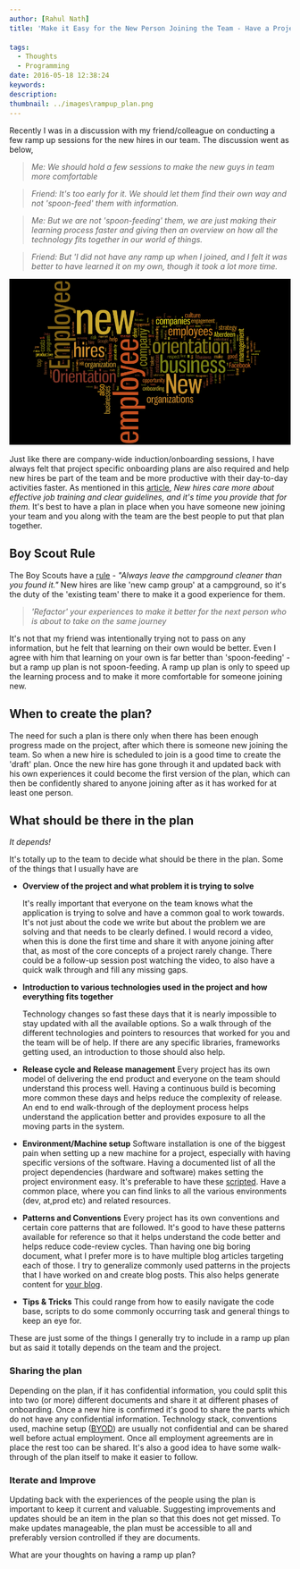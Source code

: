 ```yaml
---
author: [Rahul Nath]
title: 'Make it Easy for the New Person Joining the Team - Have a Project Ramp up Plan'
  
tags:
  - Thoughts
  - Programming
date: 2016-05-18 12:38:24
keywords:
description:
thumbnail: ../images\rampup_plan.png
---
```


Recently I was in a discussion with my friend/colleague on conducting a few ramp up sessions for the new hires in our team. The discussion went as below,

> _Me: We should hold a few sessions to make the new guys in team more comfortable_

> _Friend: It's too early for it. We should let them find their own way and not 'spoon-feed' them with information._

> _Me: But we are not 'spoon-feeding' them, we are just making their learning process faster and giving then an overview on how all the technology fits together in our world of things._

> _Friend: But 'I did not have any ramp up when I joined, and I felt it was better to have learned it on my own, though it took a lot more time._

<a href="http://www.mindtickle.com/wp-content/uploads/2014/02/new_employee_orientation_business_strategy_research.png" class="center" title="Image, from http://www.mindtickle.com/wp-content/uploads/2014/02/new_employee_orientation_business_strategy_research.png"><img src="../images\rampup_plan.png" class="center" alt="Rampup Plan"></a>

Just like there are company-wide induction/onboarding sessions, I have always felt that project specific onboarding plans are also required and help new hires be part of the team and be more productive with their day-to-day activities faster. As mentioned in this [article](http://www.fastcompany.com/3029820/work-smart/infographic-the-real-ways-to-hold-on-to-new-hires/3), _New hires care more about effective job training and clear guidelines, and it's time you provide that for them._ It's best to have a plan in place when you have someone new joining your team and you along with the team are the best people to put that plan together.

## Boy Scout Rule

The Boy Scouts have a [rule](http://programmer.97things.oreilly.com/wiki/index.php/The_Boy_Scout_Rule) - _"Always leave the campground cleaner than you found it."_ New hires are like 'new camp group' at a campground, so it's the duty of the 'existing team' there to make it a good experience for them.

> _'Refactor' your experiences to make it better for the next person who is about to take on the same journey_

It's not that my friend was intentionally trying not to pass on any information, but he felt that learning on their own would be better. Even I agree with him that learning on your own is far better than 'spoon-feeding' - but a ramp up plan is not spoon-feeding. A ramp up plan is only to speed up the learning process and to make it more comfortable for someone joining new.

## When to create the plan?

The need for such a plan is there only when there has been enough progress made on the project, after which there is someone new joining the team. So when a new hire is scheduled to join is a good time to create the 'draft' plan. Once the new hire has gone through it and updated back with his own experiences it could become the first version of the plan, which can then be confidently shared to anyone joining after as it has worked for at least one person.

## What should be there in the plan

_It depends!_

It's totally up to the team to decide what should be there in the plan. Some of the things that I usually have are

- **Overview of the project and what problem it is trying to solve**

  It's really important that everyone on the team knows what the application is trying to solve and have a common goal to work towards. It's not just about the code we write but about the problem we are solving and that needs to be clearly defined. I would record a video, when this is done the first time and share it with anyone joining after that, as most of the core concepts of a project rarely change. There could be a follow-up session post watching the video, to also have a quick walk through and fill any missing gaps.

- **Introduction to various technologies used in the project and how everything fits together**

  Technology changes so fast these days that it is nearly impossible to stay updated with all the available options. So a walk through of the different technologies and pointers to resources that worked for you and the team will be of help. If there are any specific libraries, frameworks getting used, an introduction to those should also help.

- **Release cycle and Release management**
  Every project has its own model of delivering the end product and everyone on the team should understand this process well. Having a continuous build is becoming more common these days and helps reduce the complexity of release. An end to end walk-through of the deployment process helps understand the application better and provides exposure to all the moving parts in the system.

- **Environment/Machine setup**
  Software installation is one of the biggest pain when setting up a new machine for a project, especially with having specific versions of the software. Having a documented list of all the project dependencies (hardware and software) makes setting the project environment easy. It's preferable to have these [scripted](https://chocolatey.org/). Have a common place, where you can find links to all the various environments (dev, at,prod etc) and related resources.

- **Patterns and Conventions**
  Every project has its own conventions and certain core patterns that are followed. It's good to have these patterns available for reference so that it helps understand the code better and helps reduce code-review cycles. Than having one big boring document, what I prefer more is to have multiple blog articles targeting each of those. I try to generalize commonly used patterns in the projects that I have worked on and create blog posts. This also helps generate content for [your blog](http://www.rahulpnath.com/blog/get-started-with-your-blog/).

- **Tips & Tricks**
  This could range from how to easily navigate the code base, scripts to do some commonly occurring task and general things to keep an eye for.

These are just some of the things I generally try to include in a ramp up plan but as said it totally depends on the team and the project.

### Sharing the plan

Depending on the plan, if it has confidential information, you could split this into two (or more) different documents and share it at different phases of onboarding. Once a new hire is confirmed it's good to share the parts which do not have any confidential information. Technology stack, conventions used, machine setup ([BYOD](https://en.wikipedia.org/wiki/Bring_your_own_device)) are usually not confidential and can be shared well before actual employment. Once all employment agreements are in place the rest too can be shared. It's also a good idea to have some walk-through of the plan itself to make it easier to follow.

### Iterate and Improve

Updating back with the experiences of the people using the plan is important to keep it current and valuable. Suggesting improvements and updates should be an item in the plan so that this does not get missed. To make updates manageable, the plan must be accessible to all and preferably version controlled if they are documents.

What are your thoughts on having a ramp up plan?
